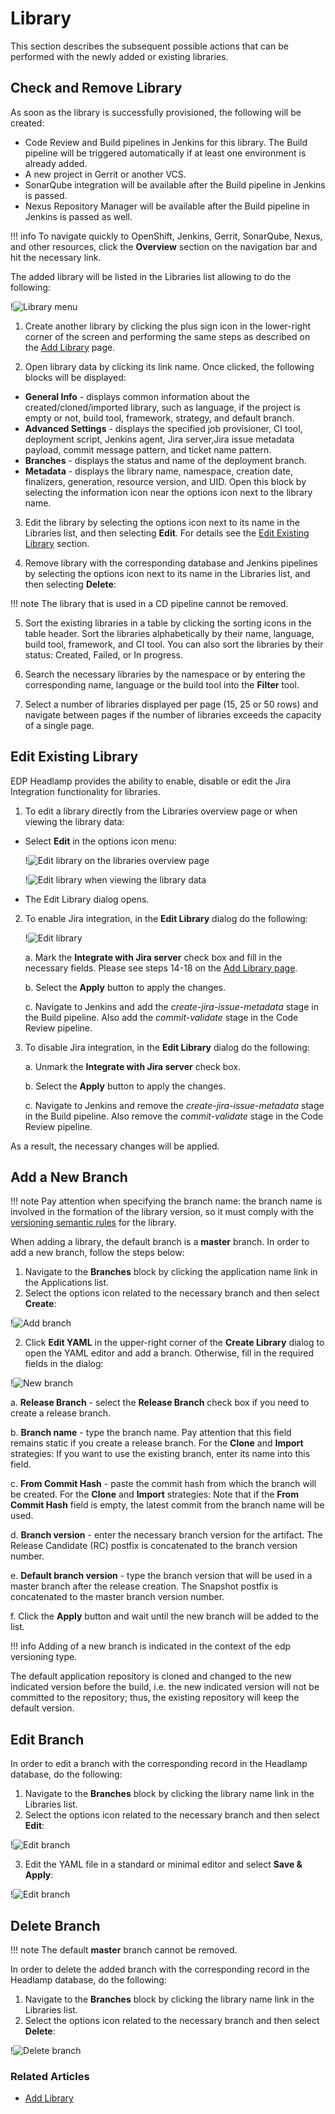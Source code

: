 # Library

This section describes the subsequent possible actions that can be performed with the newly added or existing libraries.

## Check and Remove Library

As soon as the library is successfully provisioned, the following will be created:

- Code Review and Build pipelines in Jenkins for this library. The Build pipeline will be triggered automatically if at least one environment is already added.
- A new project in Gerrit or another VCS.
- SonarQube integration will be available after the Build pipeline in Jenkins is passed.
- Nexus Repository Manager will be available after the Build pipeline in Jenkins is passed as well.

!!! info
    To navigate quickly to OpenShift, Jenkins, Gerrit, SonarQube, Nexus, and other resources, click the **Overview** section on the navigation bar and hit the necessary link.

The added library will be listed in the Libraries list allowing to do the following:

!![Library menu](../assets/headlamp-user-guide/headlamp-library-page.png "Library menu")

1. Create another library by clicking the plus sign icon in the lower-right corner of the screen and performing the same steps as described on the [Add Library](add-library.md) page.

2. Open library data by clicking its link name. Once clicked, the following blocks will be displayed:

  * **General Info** - displays common information about the created/cloned/imported library, such as language, if the project is empty or not, build tool, framework, strategy, and default branch.
  * **Advanced Settings** - displays the specified job provisioner, CI tool, deployment script, Jenkins agent, Jira server,Jira issue metadata payload, commit message pattern, and ticket name pattern.
  * **Branches** - displays the status and name of the deployment branch.
  * **Metadata** - displays the library name, namespace, creation date, finalizers, generation, resource version, and UID. Open this block by selecting the information icon near the options icon next to the library name.

3. Edit the library by selecting the options icon next to its name in the Libraries list, and then selecting **Edit**. For details see the [Edit Existing Library](#edit-existing-library) section.

4. Remove library with the corresponding database and Jenkins pipelines by selecting the options icon next to its name in the Libraries list, and then selecting **Delete**:

  !!! note
      The library that is used in a CD pipeline cannot be removed.

5. Sort the existing libraries in a table by clicking the sorting icons in the table header. Sort the libraries alphabetically by their name, language, build tool, framework, and CI tool. You can also sort the libraries by their status: Created, Failed, or In progress.

6. Search the necessary libraries by the namespace or by entering the corresponding name, language or the build tool into the **Filter** tool.

7. Select a number of libraries displayed per page (15, 25 or 50 rows)  and navigate between pages if the number of libraries exceeds the capacity of a single page.

## Edit Existing Library

EDP Headlamp provides the ability to enable, disable or edit the Jira Integration functionality for libraries.

1. To edit a library directly from the Libraries overview page or when viewing the library data:

  - Select **Edit** in the options icon menu:

    !![Edit library on the libraries overview page](../assets/headlamp-user-guide/headlamp-edit-library-1.png "Edit library on the libraries overview page")

    !![Edit library when viewing the library data](../assets/headlamp-user-guide/headlamp-edit-library-2.png "Edit library when viewing the library data")

  - The Edit Library dialog opens.

2. To enable Jira integration, in the **Edit Library** dialog do the following:

   !![Edit library](../assets/headlamp-user-guide/headlamp-edit-library-jira.png "Edit library")

   a. Mark the **Integrate with Jira server** check box and fill in the necessary fields. Please see steps 14-18 on the [Add Library page](add-library.md#the-advanced-settings-menu).

   b. Select the **Apply** button to apply the changes.

   c. Navigate to Jenkins and add the _create-jira-issue-metadata_ stage in the Build pipeline. Also add the _commit-validate_ stage in the Code Review pipeline.

3. To disable Jira integration, in the **Edit Library** dialog do the following:

   a. Unmark the **Integrate with Jira server** check box.

   b. Select the **Apply** button to apply the changes.

   c. Navigate to Jenkins and remove the _create-jira-issue-metadata_ stage in the Build pipeline. Also remove the _commit-validate_ stage in the Code Review pipeline.

As a result, the necessary changes will be applied.

## Add a New Branch

!!! note
    Pay attention when specifying the branch name: the branch name is involved in the formation of the library version, so it must comply with the [versioning semantic rules](https://semver.org/) for the library.

When adding a library, the default branch is a **master** branch. In order to add a new branch, follow the steps below:

1. Navigate to the **Branches** block by clicking the application name link in the Applications list.
2. Select the options icon related to the necessary branch and then select **Create**:

  !![Add branch](../assets/headlamp-user-guide/headlamp-addbranch1.png "Add branch")

2. Click **Edit YAML** in the upper-right corner of the **Create Library** dialog to open the YAML editor and add a branch. Otherwise, fill in the required fields in the dialog:

  !![New branch](../assets/headlamp-user-guide/headlamp-create-new-branch.png "New branch")

  a. **Release Branch** - select the **Release Branch** check box if you need to create a release branch.

  b. **Branch name** - type the branch name. Pay attention that this field remains static if you create a release branch. For the **Clone** and **Import** strategies: If you want to use the existing branch, enter its name into this field.

  c. **From Commit Hash** - paste the commit hash from which the branch will be created. For the **Clone** and **Import** strategies: Note that if the **From Commit Hash** field is empty, the latest commit from the branch name will be used.

  d. **Branch version** - enter the necessary branch version for the artifact. The Release Candidate (RC) postfix is concatenated to the branch version number.

  e. **Default branch version** - type the branch version that will be used in a master branch after the release creation. The Snapshot postfix is concatenated to the master branch version number.

  f. Click the **Apply** button and wait until the new branch will be added to the list.

  !!! info
      Adding of a new branch is indicated in the context of the edp versioning type.

The default application repository is cloned and changed to the new indicated version before the build, i.e. the new indicated version will not be committed to the repository; thus, the existing repository will keep the default version.

## Edit Branch

In order to edit a branch with the corresponding record in the Headlamp database, do the following:

1. Navigate to the **Branches** block by clicking the library name link in the Libraries list.
2. Select the options icon related to the necessary branch and then select **Edit**:

  !![Edit branch](../assets/headlamp-user-guide/headlamp-edit-branch.png "Edit branch")

3. Edit the YAML file in a standard or minimal editor and select **Save & Apply**:

  !![Edit branch](../assets/headlamp-user-guide/headlamp-edit-branch-library-yaml.png "Edit branch")

## Delete Branch

!!! note
    The default **master** branch cannot be removed.

In order to delete the added branch with the corresponding record in the Headlamp database, do the following:

1. Navigate to the **Branches** block by clicking the library name link in the Libraries list.
2. Select the options icon related to the necessary branch and then select **Delete**:

  !![Delete branch](../assets/headlamp-user-guide/headlamp-delete-branch.png "Delete branch")

### Related Articles

* [Add Library](add-library.md)
